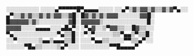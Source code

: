 ░░░░░░░░░
░░░░▄▀▀▀▀▀█▀▄▄▄▄░░░░
░░▄▀▒▓▒▓▓▒▓▒▒▓▒▓▀▄░░
▄▀▒▒▓▒▓▒▒▓▒▓▒▓▓▒▒▓█░
█▓▒▓▒▓▒▓▓▓░░░░░░▓▓█░
█▓▓▓▓▓▒▓▒░░░░░░░░▓█░
▓▓▓▓▓▒░░░░░░░░░░░░█░
▓▓▓▓░░░░▄▄▄▄░░░▄█▄▀░
░▀▄▓░░▒▀▓▓▒▒░░█▓▒▒░░
▀▄░░░░░░░░░░░░▀▄▒▒█░
░▀░▀░░░░░▒▒▀▄▄▒▀▒▒█░
░░▀░░░░░░▒▄▄▒▄▄▄▒▒█░
 ░░░▀▄▄▒▒░░░░▀▀▒▒▄▀░░
░░░░░▀█▄▒▒░░░░▒▄▀░░░
░░░░░░░░▀▀█▄▄▄▄▀
